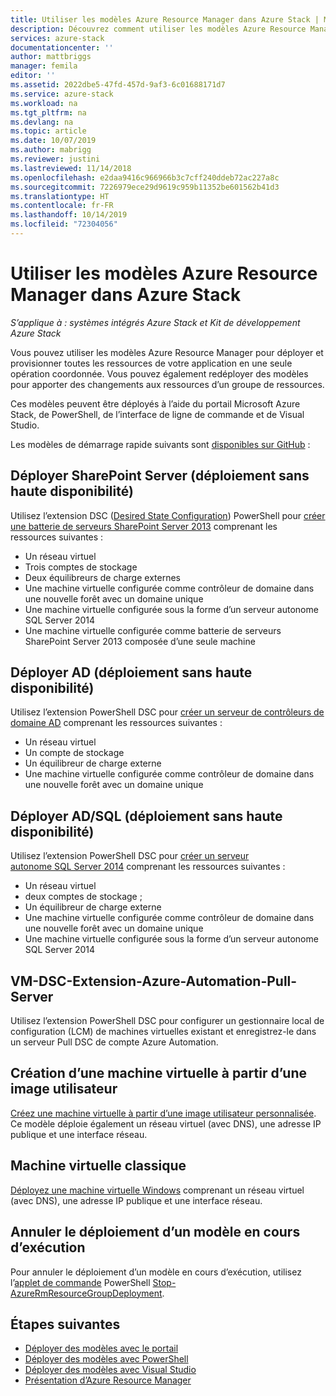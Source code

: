 ```yaml
---
title: Utiliser les modèles Azure Resource Manager dans Azure Stack | Microsoft Docs
description: Découvrez comment utiliser les modèles Azure Resource Manager dans Azure Stack pour approvisionner des ressources.
services: azure-stack
documentationcenter: ''
author: mattbriggs
manager: femila
editor: ''
ms.assetid: 2022dbe5-47fd-457d-9af3-6c01688171d7
ms.service: azure-stack
ms.workload: na
ms.tgt_pltfrm: na
ms.devlang: na
ms.topic: article
ms.date: 10/07/2019
ms.author: mabrigg
ms.reviewer: justini
ms.lastreviewed: 11/14/2018
ms.openlocfilehash: e2daa9416c966966b3c7cff240ddeb72ac227a8c
ms.sourcegitcommit: 7226979ece29d9619c959b11352be601562b41d3
ms.translationtype: HT
ms.contentlocale: fr-FR
ms.lasthandoff: 10/14/2019
ms.locfileid: "72304056"
---
```

# <a name="use-azure-resource-manager-templates-in-azure-stack"></a>Utiliser les modèles Azure Resource Manager dans Azure Stack

*S’applique à : systèmes intégrés Azure Stack et Kit de développement Azure Stack*

Vous pouvez utiliser les modèles Azure Resource Manager pour déployer et provisionner toutes les ressources de votre application en une seule opération coordonnée. Vous pouvez également redéployer des modèles pour apporter des changements aux ressources d’un groupe de ressources.

Ces modèles peuvent être déployés à l’aide du portail Microsoft Azure Stack, de PowerShell, de l’interface de ligne de commande et de Visual Studio.

Les modèles de démarrage rapide suivants sont [disponibles sur GitHub](https://aka.ms/azurestackgithub) :

## <a name="deploy-sharepoint-server-non-high-availability-deployment"></a>Déployer SharePoint Server (déploiement sans haute disponibilité)

Utilisez l’extension DSC ([Desired State Configuration](/powershell/dsc/overview/overview)) PowerShell pour [créer une batterie de serveurs SharePoint Server 2013](https://github.com/Azure/AzureStack-QuickStart-Templates/tree/master/sharepoint-2013-non-ha) comprenant les ressources suivantes :

* Un réseau virtuel
* Trois comptes de stockage
* Deux équilibreurs de charge externes
* Une machine virtuelle configurée comme contrôleur de domaine dans une nouvelle forêt avec un domaine unique
* Une machine virtuelle configurée sous la forme d’un serveur autonome SQL Server 2014
* Une machine virtuelle configurée comme batterie de serveurs SharePoint Server 2013 composée d’une seule machine

## <a name="deploy-ad-non-high-availability-deployment"></a>Déployer AD (déploiement sans haute disponibilité)

Utilisez l’extension PowerShell DSC pour [créer un serveur de contrôleurs de domaine AD](https://github.com/Azure/AzureStack-QuickStart-Templates/tree/master/ad-non-ha) comprenant les ressources suivantes :

* Un réseau virtuel
* Un compte de stockage
* Un équilibreur de charge externe
* Une machine virtuelle configurée comme contrôleur de domaine dans une nouvelle forêt avec un domaine unique

## <a name="deploy-adsql-non-high-availability-deployment"></a>Déployer AD/SQL (déploiement sans haute disponibilité)

Utilisez l’extension PowerShell DSC pour [créer un serveur autonome SQL Server 2014](https://github.com/Azure/AzureStack-QuickStart-Templates/tree/master/sql-2014-non-ha) comprenant les ressources suivantes :

* Un réseau virtuel
* deux comptes de stockage ;
* Un équilibreur de charge externe
* Une machine virtuelle configurée comme contrôleur de domaine dans une nouvelle forêt avec un domaine unique
* Une machine virtuelle configurée sous la forme d’un serveur autonome SQL Server 2014

## <a name="vm-dsc-extension-azure-automation-pull-server"></a>VM-DSC-Extension-Azure-Automation-Pull-Server

Utilisez l’extension PowerShell DSC pour configurer un gestionnaire local de configuration (LCM) de machines virtuelles existant et enregistrez-le dans un serveur Pull DSC de compte Azure Automation.

## <a name="create-a-virtual-machine-from-a-user-image"></a>Création d’une machine virtuelle à partir d’une image utilisateur

[Créez une machine virtuelle à partir d’une image utilisateur personnalisée](https://github.com/Azure/AzureStack-QuickStart-Templates/tree/master/101-vm-create-from-customimage). Ce modèle déploie également un réseau virtuel (avec DNS), une adresse IP publique et une interface réseau.

## <a name="basic-virtual-machine"></a>Machine virtuelle classique

[Déployez une machine virtuelle Windows](https://github.com/Azure/AzureStack-QuickStart-Templates/tree/master/101-simple-windows-vm) comprenant un réseau virtuel (avec DNS), une adresse IP publique et une interface réseau.

## <a name="cancel-a-running-template-deployment"></a>Annuler le déploiement d’un modèle en cours d’exécution

Pour annuler le déploiement d’un modèle en cours d’exécution, utilisez l’[applet de commande](/powershell/developer/cmdlet/cmdlet-overview) PowerShell [Stop-AzureRmResourceGroupDeployment](/powershell/module/azurerm.resources/stop-azurermresourcegroupdeployment).

## <a name="next-steps"></a>Étapes suivantes

* [Déployer des modèles avec le portail](azure-stack-deploy-template-portal.md)
* [Déployer des modèles avec PowerShell](azure-stack-deploy-template-powershell.md)
* [Déployer des modèles avec Visual Studio](azure-stack-deploy-template-visual-studio.md)
* [Présentation d’Azure Resource Manager](/azure/azure-resource-manager/resource-group-overview)
